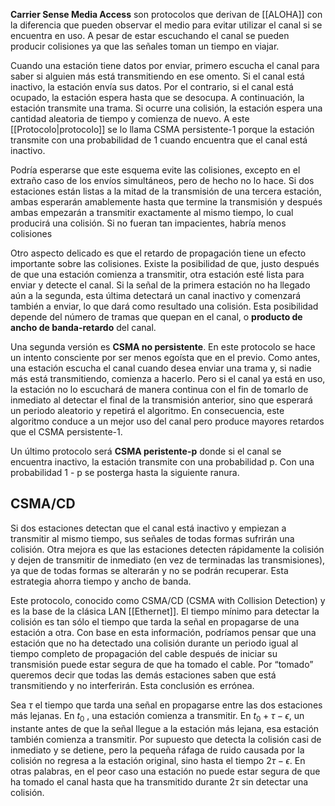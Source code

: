 **Carrier Sense Media Access** son protocolos que derivan de [[ALOHA]] con la diferencia que pueden observar el medio para evitar utilizar el canal si se encuentra en uso. A pesar de estar escuchando el canal se pueden producir colisiones ya que las señales toman un tiempo en viajar.

Cuando una estación tiene datos por enviar, primero escucha el canal para saber si alguien más está transmitiendo en ese omento. Si el canal está inactivo, la estación envía sus datos. Por el contrario, si el canal está ocupado, la estación espera hasta que se desocupa. A continuación, la estación transmite una trama. Si ocurre una colisión, la estación espera una cantidad aleatoria de tiempo y comienza de nuevo. A este [[Protocolo|protocolo]] se lo llama CSMA persistente-1 porque la estación transmite con una probabilidad de 1 cuando encuentra que el canal está inactivo.

Podría esperarse que este esquema evite las colisiones, excepto en el extraño caso de los envíos simultáneos, pero de hecho no lo hace. Si dos estaciones están listas a la mitad de la transmisión de una tercera estación, ambas esperarán amablemente hasta que termine la transmisión y después ambas empezarán a transmitir exactamente al mismo tiempo, lo cual producirá una colisión. Si no fueran tan impacientes, habría menos colisiones

Otro aspecto delicado es que el retardo de propagación tiene un efecto importante sobre las colisiones. Existe la posibilidad de que, justo después de que una estación comienza a transmitir, otra estación esté lista para enviar y detecte el canal. Si la señal de la primera estación no ha llegado aún a la segunda, esta última detectará un canal inactivo y comenzará también a enviar, lo que dará como resultado una colisión. Esta posibilidad depende del número de tramas que quepan en el canal, o **producto de ancho de banda-retardo** del canal.

Una segunda versión es **CSMA no persistente**. En este protocolo se hace un intento consciente por ser menos egoísta que en el previo. Como antes, una estación escucha el canal cuando desea enviar una trama y, si nadie más está transmitiendo, comienza a hacerlo. Pero si el canal ya está en uso, la estación no lo escuchará de manera continua con el fin de tomarlo de inmediato al detectar el final de la transmisión anterior, sino que esperará un periodo aleatorio y repetirá el algoritmo. En consecuencia, este algoritmo conduce a un mejor uso del canal pero produce mayores retardos que el CSMA persistente-1.

Un último protocolo será **CSMA peristente-p** donde si el canal se encuentra inactivo, la estación transmite con una probabilidad p. Con una probabilidad 1 - p se posterga hasta la siguiente ranura.

## CSMA/CD
Si dos estaciones detectan que el canal está inactivo y empiezan a transmitir al mismo tiempo, sus señales de todas formas sufrirán una colisión. Otra mejora es que las estaciones detecten rápidamente la colisión y dejen de transmitir de inmediato (en vez de terminadas las transmisiones), ya que de todas formas se alterarán y no se podrán recuperar. Esta estrategia ahorra tiempo y ancho de banda.

Este protocolo, conocido como CSMA/CD (CSMA with Collision Detection) y es la base de la clásica LAN [[Ethernet]]. El tiempo mínimo para detectar la colisión es tan sólo el tiempo que tarda la señal en propagarse de una estación a otra. Con base en esta información, podríamos pensar que una estación que no ha detectado una colisión durante un periodo igual al tiempo completo de propagación del cable después de iniciar su transmisión puede estar segura de que ha tomado el cable. Por “tomado” queremos decir que todas las demás estaciones saben que está transmitiendo y no interferirán. Esta conclusión es errónea.

Sea $\tau$ el tiempo que tarda una señal en propagarse entre las dos estaciones más lejanas. En $t_0$ , una estación comienza a transmitir. En $t_0 + \tau - \epsilon$, un instante antes de que la señal llegue a la estación más lejana, esa estación también comienza a transmitir. Por supuesto que detecta la colisión casi de inmediato y se detiene, pero la pequeña ráfaga de ruido causada por la colisión no regresa a la estación original, sino hasta el tiempo $2\tau - \epsilon$. En otras palabras, en el peor caso una estación no puede estar segura de que ha tomado el canal hasta que ha transmitido durante $2\tau$ sin detectar una colisión.
